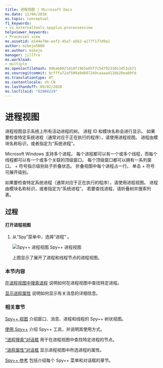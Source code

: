 ```yaml
---
title: 进程视图 | Microsoft Docs
ms.date: 11/04/2016
ms.topic: conceptual
f1_keywords:
- vs.externaltools.spyplus.processesview
helpviewer_keywords:
- Processes view
ms.assetid: e144e70e-eef2-45a7-a562-a177f177d9a1
author: mikejo5000
ms.author: mikejo
manager: jillfra
ms.workload:
- multiple
ms.openlocfilehash: 99ba60021410f1965e05f7c5479231013d53cb71
ms.sourcegitcommit: 6cfffa72af599a9d667249caaaa411bb28ea69fd
ms.translationtype: HT
ms.contentlocale: zh-CN
ms.lasthandoff: 09/02/2020
ms.locfileid: "62904219"
---
```

# <a name="processes-view"></a>进程视图
进程视图显示系统上所有活动进程的树。 进程 ID 和模块名称会进行显示。 如果要检查特定系统进程（通常对应于正在执行的程序），请使用进程视图。 进程由模块名称标识，或者指定为“系统进程”。

 Microsoft Windows 支持多个进程。 每个进程都可以有一个或多个线程，而每个线程都可以有一个或多个关联的顶级窗口。 每个顶级窗口都可以拥有一系列窗口。 \+ 符号指示级别处于折叠状态。 折叠视图中每个进程占一行。 单击 + 符号可展开级别。

 如果要检查特定系统进程（通常对应于正在执行的程序），请使用进程视图。 进程由模块名称标识，或者指定为“系统进程”。 若要查找进程，请折叠树并搜索列表。

## <a name="procedures"></a>过程

#### <a name="to-open-the-processes-view"></a>打开进程视图

1. 从“Spy”菜单中，选择“进程” 。

   ![Spy++ 进程视图](../debugger/media/spy--_processes.png "Spy++_Processes") Spy++ 进程视图

   上图显示了展开了进程和线程节点的进程视图。

### <a name="in-this-section"></a>本节内容
 [在进程视图中搜索进程](../debugger/how-to-search-for-a-process-in-processes-view.md) 说明如何在进程视图中查找特定进程。

 [显示进程属性](../debugger/how-to-display-process-properties.md) 说明如何显示有关消息的详细信息。

### <a name="related-sections"></a>相关章节
 [Spy++ 视图](../debugger/spy-increment-views.md) 介绍窗口、消息、进程和线程的 Spy++ 树状视图。

 [使用 Spy++](../debugger/using-spy-increment.md) 介绍 Spy++ 工具，并说明其使用方式。

 [“进程搜索”对话框](../debugger/process-search-dialog-box.md) 用于在进程视图中查找特定进程的节点。

 [“进程属性”对话框](../debugger/process-properties-dialog-box.md) 显示进程视图中所选进程的属性。

 [Spy++ 参考](../debugger/spy-increment-reference.md) 包括介绍每个 Spy++ 菜单和对话框的章节。